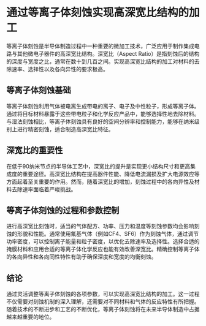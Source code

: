 # 通过等离子体刻蚀实现高深宽比结构的加工

等离子体刻蚀是半导体制造过程中一种重要的微加工技术，广泛应用于制作集成电路与其他微电子器件的高深宽比结构。深宽比（Aspect Ratio）是指刻蚀后的结构的深度与宽度之比，通常在数十到几百之间。实现高深宽比结构的加工对材料的去除速率、选择性以及各向异性的要求极高。

## 等离子体刻蚀基础

等离子体刻蚀利用气体被电离生成带电的离子、电子及中性粒子，形成等离子体。通过将目标材料暴露于这些带电粒子和化学反应产品中，能够选择性地去除材料。与湿法刻蚀相比，等离子体刻蚀具有良好的空间分辨率和控制能力，能够在纳米级别上进行精密刻蚀，适合制造高深宽比特征。

## 深宽比的重要性

在低于90纳米节点的半导体工艺中，深宽比的提升是实现更小结构尺寸和更高集成度的重要途径。高深宽比结构在提高器件性能、降低电流漏损及扩大电源效应等方面起着至关重要的作用。然而，随着深宽比的增加，刻蚀过程中的各向异性及材料去除速率面临着严峻挑战。

## 等离子体刻蚀的过程和参数控制

进行高深宽比刻蚀时，适当的气体配方、功率、压力和温度等刻蚀参数均会影响刻蚀的形貌和性能。通常使用氟基气体（例如CF4、SF6）作为刻蚀气体，通过调节功率密度，可以控制离子能量和粒子密度，以优化去除速率及选择性。选择合适的掩膜材料和应用合适的等离子体化学反应也能有效改善深宽比。精确控制等离子体的各向异性和各向同性特性有助于确保深度和宽度的均衡刻蚀。

## 结论

通过灵活调整等离子体刻蚀的各项参数，可以实现高深宽比结构的加工。这一过程不仅需要对刻蚀机制的深入理解，还需要对不同材料和气体的反应特性有所把握。随着技术的不断进步和工艺的不断优化，等离子体刻蚀将在未来半导体制造中占据越来越重要的地位。
